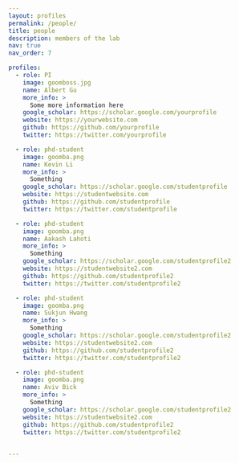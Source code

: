 ```yaml
---
layout: profiles
permalink: /people/
title: people
description: members of the lab
nav: true
nav_order: 7

profiles:
  - role: PI
    image: goomboss.jpg
    name: Albert Gu
    more_info: > 
      Some more information here
    google_scholar: https://scholar.google.com/yourprofile
    website: https://yourwebsite.com
    github: https://github.com/yourprofile
    twitter: https://twitter.com/yourprofile

  - role: phd-student
    image: goomba.png
    name: Kevin Li
    more_info: >
      Something
    google_scholar: https://scholar.google.com/studentprofile
    website: https://studentwebsite.com
    github: https://github.com/studentprofile
    twitter: https://twitter.com/studentprofile

  - role: phd-student
    image: goomba.png
    name: Aakash Lahoti
    more_info: >
      Something
    google_scholar: https://scholar.google.com/studentprofile2
    website: https://studentwebsite2.com
    github: https://github.com/studentprofile2
    twitter: https://twitter.com/studentprofile2

  - role: phd-student
    image: goomba.png
    name: Sukjun Hwang
    more_info: >
      Something
    google_scholar: https://scholar.google.com/studentprofile2
    website: https://studentwebsite2.com
    github: https://github.com/studentprofile2
    twitter: https://twitter.com/studentprofile2

  - role: phd-student
    image: goomba.png
    name: Aviv Bick
    more_info: >
      Something
    google_scholar: https://scholar.google.com/studentprofile2
    website: https://studentwebsite2.com
    github: https://github.com/studentprofile2
    twitter: https://twitter.com/studentprofile2

    
---
```

